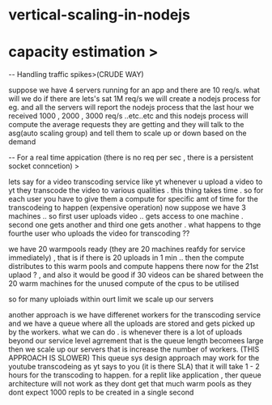 ﻿# vertical-scaling-in-nodejs

# capacity estimation >

-- Handling traffic spikes>(CRUDE WAY)

suppose we have 4 servers running for an app and there are 10 req/s. what will we do if there are lets's sat 1M req/s
we will create a nodejs process for eg.
and all the servers will report the nodejs process that the last hour we received 1000 , 2000 , 3000 req/s ..etc..etc
and this nodejs process will compute the average requests they are getting and they will talk to the asg(auto scaling group) and tell them to scale up or down based on the demand

-- For a real time appication (there is no req per sec , there is a persistent socket conncetion) >

lets say for a video transcoding service like yt
whenever u upload a video to yt they transcode the video to various qualities .  this thing takes time . so for each user you have to give them a compute for specific amt of time for the transcodeing to happen (expensive operation)
now suppose we have 3 machines .. so first user uploads video .. gets access to one machine . second one gets another and third one gets another . what happens to thge fourthe user who uploads the video for transcoding ??

we have 20 warmpools ready (they are 20 machines reafdy for service immediately) ,  that is if there is 20 uploads in 1 min ..  then the compute distributes to this warm pools and compute happens there
now for the 21st uplaod ? , and also it would be good if 30 videos can be shared between the 20 warm machines for the unused compute of the cpus to be utilised 

so for many uploiads within ourt limit we scale up our servers

another approach is we have differenet workers for the transcoding service and we have a queue where all the uploads are stored and gets picked up by the workers.
what we can do . is whenever there is a lot of uploads beyond our service level agrrement that is the queue length becomees large then we scale up our servers that is increase the number of workers. (THIS APPROACH IS SLOWER)
This queue sys design approach may work for the youtube transcodeing as yt says to you (it is there SLA) that it will take 1 - 2 hours for the transcoding to happen.
for a replit like application , ther queue architecture will  not work as they dont get that much warm pools as they dont expect 1000 repls to be created in a single second

